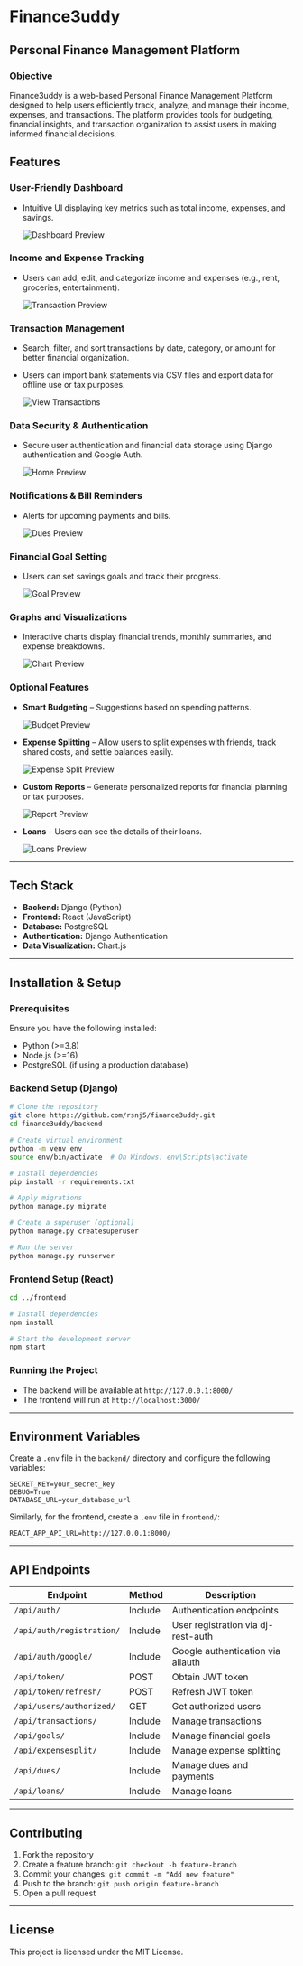 # Finance3uddy

## Personal Finance Management Platform

### Objective
Finance3uddy is a web-based Personal Finance Management Platform designed to help users efficiently track, analyze, and manage their income, expenses, and transactions. The platform provides tools for budgeting, financial insights, and transaction organization to assist users in making informed financial decisions.

## Features

### User-Friendly Dashboard
- Intuitive UI displaying key metrics such as total income, expenses, and savings.

  ![Dashboard Preview](./frontend/public/dashboard.png)

### Income and Expense Tracking
- Users can add, edit, and categorize income and expenses (e.g., rent, groceries, entertainment).

  ![Transaction Preview](./frontend/public/transaction.png)

### Transaction Management
- Search, filter, and sort transactions by date, category, or amount for better financial organization.
- Users can import bank statements via CSV files and export data for offline use or tax purposes.

  ![View Transactions](./frontend/public/viewtransaction.png)

### Data Security & Authentication
- Secure user authentication and financial data storage using Django authentication and Google Auth.

  ![Home Preview](./frontend/public/home.png)

### Notifications & Bill Reminders
- Alerts for upcoming payments and bills.

  ![Dues Preview](./frontend/public/dues.png)

### Financial Goal Setting
- Users can set savings goals and track their progress.

  ![Goal Preview](./frontend/public/goal.png)

### Graphs and Visualizations
- Interactive charts display financial trends, monthly summaries, and expense breakdowns.

  ![Chart Preview](./frontend/public/chart.png)

### Optional Features
- **Smart Budgeting** – Suggestions based on spending patterns.

  ![Budget Preview](./frontend/public/budget.png)

- **Expense Splitting** – Allow users to split expenses with friends, track shared costs, and settle balances easily.

  ![Expense Split Preview](./frontend/public/expensesplit.png)

- **Custom Reports** – Generate personalized reports for financial planning or tax purposes.

  ![Report Preview](./frontend/public/report.png)

- **Loans** – Users can see the details of their loans.

  ![Loans Preview](./frontend/public/loans.png)

---

## Tech Stack
- **Backend:** Django (Python)
- **Frontend:** React (JavaScript)
- **Database:** PostgreSQL
- **Authentication:** Django Authentication
- **Data Visualization:** Chart.js

---

## Installation & Setup

### Prerequisites
Ensure you have the following installed:
- Python (>=3.8)
- Node.js (>=16)
- PostgreSQL (if using a production database)

### Backend Setup (Django)
```bash
# Clone the repository
git clone https://github.com/rsnj5/finance3uddy.git
cd finance3uddy/backend

# Create virtual environment
python -m venv env
source env/bin/activate  # On Windows: env\Scripts\activate

# Install dependencies
pip install -r requirements.txt

# Apply migrations
python manage.py migrate

# Create a superuser (optional)
python manage.py createsuperuser

# Run the server
python manage.py runserver
```

### Frontend Setup (React)
```bash
cd ../frontend

# Install dependencies
npm install

# Start the development server
npm start
```

### Running the Project
- The backend will be available at `http://127.0.0.1:8000/`
- The frontend will run at `http://localhost:3000/`

---

## Environment Variables
Create a `.env` file in the `backend/` directory and configure the following variables:
```
SECRET_KEY=your_secret_key
DEBUG=True
DATABASE_URL=your_database_url
```
Similarly, for the frontend, create a `.env` file in `frontend/`:
```
REACT_APP_API_URL=http://127.0.0.1:8000/
```

---

## API Endpoints

| Endpoint | Method | Description |
|----------|--------|-------------|
| `/api/auth/` | Include | Authentication endpoints |
| `/api/auth/registration/` | Include | User registration via dj-rest-auth |
| `/api/auth/google/` | Include | Google authentication via allauth |
| `/api/token/` | POST | Obtain JWT token |
| `/api/token/refresh/` | POST | Refresh JWT token |
| `/api/users/authorized/` | GET | Get authorized users |
| `/api/transactions/` | Include | Manage transactions |
| `/api/goals/` | Include | Manage financial goals |
| `/api/expensesplit/` | Include | Manage expense splitting |
| `/api/dues/` | Include | Manage dues and payments |
| `/api/loans/` | Include | Manage loans |

---

## Contributing
1. Fork the repository
2. Create a feature branch: `git checkout -b feature-branch`
3. Commit your changes: `git commit -m "Add new feature"`
4. Push to the branch: `git push origin feature-branch`
5. Open a pull request

---

## License
This project is licensed under the MIT License.

